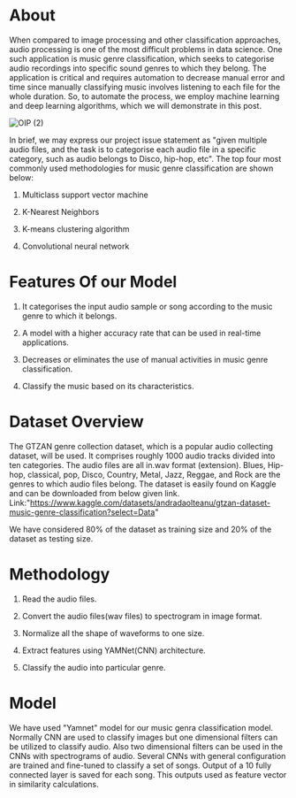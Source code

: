 # About 



When compared to image processing and other classification approaches, audio processing is one of the most difficult problems in data science. One such application is music genre classification, which seeks to categorise audio recordings into specific sound genres to which they belong. The application is critical and requires automation to decrease manual error and time since manually classifying music involves listening to each file for the whole duration. So, to automate the process, we employ machine learning and deep learning algorithms, which we will demonstrate in this post.

![OIP (2)](https://github.com/Vipul1019/Music_Genra_Classification/assets/77145832/49190cf4-9a7c-4f09-a749-664695cded89)


In brief, we may express our project issue statement as "given multiple audio files, and the task is to categorise each audio file in a specific category, such as audio belongs to Disco, hip-hop, etc". The top four most commonly used methodologies for music genre classification are shown below:


1. Multiclass support vector machine


2. K-Nearest Neighbors

3. K-means clustering algorithm

4. Convolutional neural network



# Features Of our Model

1. It categorises the input audio sample or song according to the music genre to which it belongs.

2. A model with a higher accuracy rate that can be used in real-time applications.

3. Decreases or eliminates the use of manual activities in music genre classification.

4. Classify the music based on its characteristics.


# Dataset Overview

The GTZAN genre collection dataset, which is a popular audio collecting dataset, will be used. It comprises roughly 1000 audio tracks divided into ten categories. The audio files are all in.wav format (extension). Blues, Hip-hop, classical, pop, Disco, Country, Metal, Jazz, Reggae, and Rock are the genres to which audio files belong. The dataset is easily found on Kaggle and can be downloaded from below given link. 
Link:"https://www.kaggle.com/datasets/andradaolteanu/gtzan-dataset-music-genre-classification?select=Data"

We have considered 80% of the dataset as training size and 20% of the dataset as testing size.


# Methodology

1. Read the audio files.

2. Convert the audio files(wav files) to spectrogram in image 
   format.

3. Normalize all the shape of waveforms to one size.

4. Extract features using YAMNet(CNN) architecture.

5. Classify the audio into particular genre.


# Model

We have used "Yamnet" model for our music genra classification model.
Normally CNN are used to classify images but one dimensional filters can be utilized to classify audio. 
Also two dimensional filters can be used in the CNNs with spectrograms of audio.
Several CNNs with general configuration are trained and fine-tuned to classify a set of songs. 
Output of a 10 fully connected layer is saved for each song. This outputs used as feature vector in similarity calculations.



